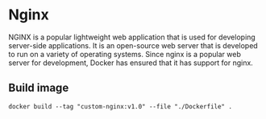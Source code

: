 # Nginx  
NGINX is a popular lightweight web application that is used for developing server-side applications. It is an open-source web server that is developed to run on a variety of operating systems. Since nginx is a popular web server for development, Docker has ensured that it has support for nginx.  

## Build image  
```
docker build --tag "custom-nginx:v1.0" --file "./Dockerfile" .
```

